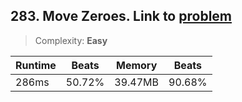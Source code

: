 ## 283. Move Zeroes. Link to [problem](https://leetcode.com/problems/move-zeroes)

> Complexity: **Easy**

| Runtime | Beats  | Memory  | Beats  |
|---------|--------|---------|--------|
| 286ms   | 50.72% | 39.47MB | 90.68% |

